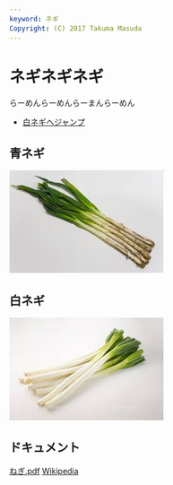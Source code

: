 ```yaml
---
keyword: ネギ
Copyright: (C) 2017 Takuma Masuda
---
```


# ネギネギネギ

らーめんらーめんらーまんらーめん

* [白ネギへジャンプ](#white)

## 青ネギ

![青ネギ](./green_negi.jpg)

## <span id="white">白ネギ</span>

![](white_negi.jpg)

## ドキュメント

[ねぎ.pdf](ねぎ.pdf)
[Wikipedia](https://ja.wikipedia.org/wiki/%E3%83%8D%E3%82%AE)
